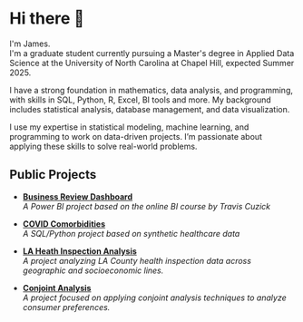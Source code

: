 # Hi there 👋

I'm James.  
I'm a graduate student currently pursuing a Master's degree in Applied Data Science at the University of North Carolina at Chapel Hill, expected Summer 2025.

I have a strong foundation in mathematics, data analysis, and programming, with skills in SQL, Python, R, Excel, BI tools and more. My background includes statistical analysis, database management, and data visualization.

I use my expertise in statistical modeling, machine learning, and programming to work on data-driven projects. I’m passionate about applying these skills to solve real-world problems.

## Public Projects

- **[Business Review Dashboard](https://github.com/jrkruser/Power-BI-Business-Dashboard)**  
  *A Power BI project based on the online BI course by Travis Cuzick*

- **[COVID Comorbidities](https://github.com/jrkruser/COVID_comorbidities)**  
  *A SQL/Python project based on synthetic healthcare data*

- **[LA Heath Inspection Analysis](https://github.com/jrkruser/health_inspections)**  
  *A project analyzing LA County health inspection data across geographic and socioeconomic lines.*

- **[Conjoint Analysis](https://github.com/jrkruser/conjoint-analysis)**  
  *A project focused on applying conjoint analysis techniques to analyze consumer preferences.*






